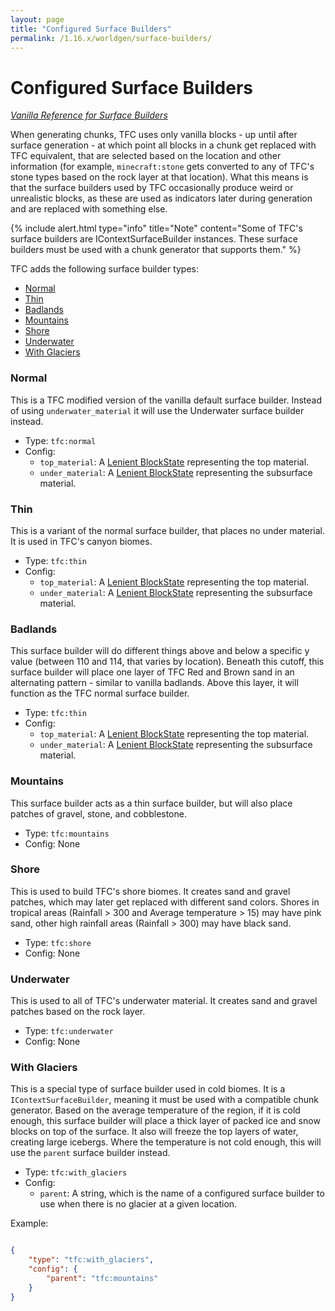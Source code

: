 ```yaml
---
layout: page
title: "Configured Surface Builders"
permalink: /1.16.x/worldgen/surface-builders/
---
```


# Configured Surface Builders

*[Vanilla Reference for Surface Builders](https://minecraft.gamepedia.com/Custom_world_generation#Surface_builders)*

When generating chunks, TFC uses only vanilla blocks - up until after surface generation - at which point all blocks in a chunk get replaced with TFC equivalent, that are selected based on the location and other information (for example, `minecraft:stone` gets converted to any of TFC's stone types based on the rock layer at that location). What this means is that the surface builders used by TFC occasionally produce weird or unrealistic blocks, as these are used as indicators later during generation and are replaced with something else.

{% include alert.html type="info" title="Note" content="Some of TFC's surface builders are IContextSurfaceBuilder instances. These surface builders must be used with a chunk generator that supports them." %}

TFC adds the following surface builder types:

- [Normal](#normal)
- [Thin](#thin)
- [Badlands](#badlands)
- [Mountains](#mountains)
- [Shore](#shore)
- [Underwater](#underwater)
- [With Glaciers](#with-glaciers)

### Normal

This is a TFC modified version of the vanilla default surface builder. Instead of using `underwater_material` it will use the Underwater surface builder instead.

- Type: `tfc:normal`
- Config:
  - `top_material`: A [Lenient BlockState](../common-types/#lenient-blockstate) representing the top material.
  - `under_material`: A [Lenient BlockState](../common-types/#lenient-blockstate) representing the subsurface material.

### Thin

This is a variant of the normal surface builder, that places no under material. It is used in TFC's canyon biomes.

- Type: `tfc:thin`
- Config:
  - `top_material`: A [Lenient BlockState](../common-types/#lenient-blockstate) representing the top material.
  - `under_material`: A [Lenient BlockState](../common-types/#lenient-blockstate) representing the subsurface material.

### Badlands

This surface builder will do different things above and below a specific y value (between 110 and 114, that varies by location). Beneath this cutoff, this surface builder will place one layer of TFC Red and Brown sand in an alternating pattern - similar to vanilla badlands. Above this layer, it will function as the TFC normal surface builder.

- Type: `tfc:thin`
- Config:
  - `top_material`: A [Lenient BlockState](../common-types/#lenient-blockstate) representing the top material.
  - `under_material`: A [Lenient BlockState](../common-types/#lenient-blockstate) representing the subsurface material.

### Mountains

This surface builder acts as a thin surface builder, but will also place patches of gravel, stone, and cobblestone.

- Type: `tfc:mountains`
- Config: None

### Shore

This is used to build TFC's shore biomes. It creates sand and gravel patches, which may later get replaced with different sand colors. Shores in tropical areas (Rainfall > 300 and Average temperature > 15) may have pink sand, other high rainfall areas (Rainfall > 300) may have black sand.

- Type: `tfc:shore`
- Config: None

### Underwater

This is used to all of TFC's underwater material. It creates sand and gravel patches based on the rock layer.

- Type: `tfc:underwater`
- Config: None

### With Glaciers

This is a special type of surface builder used in cold biomes. It is a `IContextSurfaceBuilder`, meaning it must be used with a compatible chunk generator. Based on the average temperature of the region, if it is cold enough, this surface builder will place a thick layer of packed ice and snow blocks on top of the surface. It also will freeze the top layers of water, creating large icebergs. Where the temperature is not cold enough, this will use the `parent` surface builder instead.

- Type: `tfc:with_glaciers`
- Config:
  - `parent`: A string, which is the name of a configured surface builder to use when there is no glacier at a given location.

Example:

```json

{
    "type": "tfc:with_glaciers",
    "config": {
        "parent": "tfc:mountains"
    }
}
```
